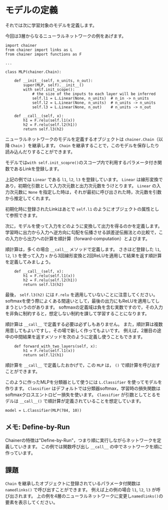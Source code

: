 # モデルの定義

それでは次に学習対象のモデルを定義します。

今回は3層からなるニューラルネットワークの例をあげます。

```
import chainer
from chainer import links as L
from chainer import functions as F

...

class MLP(chainer.Chain):

    def __init__(self, n_units, n_out):
        super(MLP, self).__init__()
        with self.init_scope():
            # the size of the inputs to each layer will be inferred
            self.l1 = L.Linear(None, n_units)  # n_in -> n_units
            self.l2 = L.Linear(None, n_units)  # n_units -> n_units
            self.l3 = L.Linear(None, n_out)    # n_units -> n_out

    def __call__(self, x):
        h1 = F.relu(self.l1(x))
        h2 = F.relu(self.l2(h1))
        return self.l3(h2)
```

ニューラルネットワークのモデルを定義するオブジェクトは `chainer.Chain`（以降 `Chain` ）を継承します。
`Chain` を継承することで，このモデルを保存したり読み込んだりすることができます。

モデルでは`with self.init_scopre()`のスコープ内で利用するパラメータ付き関数であるLinkを登録します。

上記の例では `Linear` である `l1`, `l2`, `l3` を登録しています。
`Linear` は線形変換であり，初期化引数として入力次元数と出力次元数をうけとります。
`Linear` の入力次元数に `None` を指定した時は，それが最初に呼び出された時，次元数を引数から推定してくれます。

初期化時に登録されたLinkはあとで `self.l1` のようにオブジェクトの属性として参照できます。

次に，モデルを使って入力をどのように変換して出力を得るのかを定義します。
学習時に出力から入力へ逆方向に勾配を伝播させる誤差逆伝搬法との比較で，この入力から出力への計算を順計算（forward-computation）とよびます。

順計算は，多くの場合 `__call__` メソッドで定義します。
さきほど登録した `l1`, `l2`, `l3` を使って入力 `x` から3回線形変換と2回ReLUを適用して結果を返す順計算を定義してみましょう。

```
    def __call__(self, x):
        h1 = F.relu(self.l1(x))
        h2 = F.relu(self.l2(h1))
        return self.l3(h2)
```

最後， `self.l3(h2)` には `F.relu` を適用していないことに注意してください。
softmaxを使う際によくある間違いとして，最後の出力にもReLUを適用してしまうというのがあります。
softmaxの定義域は負を含む実数ですので，その入力を非負に制約すると，想定しない制約を課して学習することになります。

順計算は `__call__` で定義する必要は必ずしもありません。
また，順計算は複数用意してもよいですし，その場で新しく作ってもよいです。
例えば，2層目の途中の中間結果を返すメソッドを次のように定義し使うこともできます。

```
    def forward_with_two_layers(self, x):
        h1 = F.relu(self.l1(x))
        return self.l2(h1)
```

順計算を `__call__` で定義したおかげで，この `MLP` は， `()` で順計算を呼び出すことができます。

このように作ったMLPを分類器として使うには `L.Classifier` を使ってモデルを作ります。
`Classifier` はデフォルトでは分類器softmax，学習時の損失関数はsoftmaxクロスエントロピー損失を使います。
`Classifier` が引数としてとるモデルは `__call__()` で順計算が定義されていることを想定しています。

```
model = L.Classifier(MLP(784, 10))
```

## メモ: Define-by-Run

Chainerの特徴は"Define-by-Run"，つまり順に実行しながらネットワークを定義していきます。
この例では関数呼び出し `__call__` の中でネットワークを順に作っています。

## 課題

`Chain` を継承したオブジェクトに登録されているパラメータ付関数は `namedlinks()` で呼び出すことができます。
例えば上の例の場合 `l1`, `l2`, `l3` が呼び出されます。
上の例を4層のニューラルネットワークに変更し`namedlinks()`の要素を表示してください。

